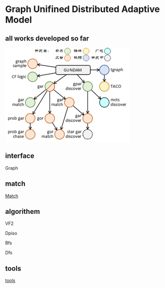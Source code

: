 # **G**raph **U**nifined **D**istributed **A**daptive **M**odel

## all works developed so far 
![](doc/images/all_works.png)


## interface

Graph

## match

[Match](/doc/prog_doc/match.md)

## algorithem

VF2

Dpiso

Bfs

Dfs

## tools

[tools](/doc/prog_doc/tools.md)